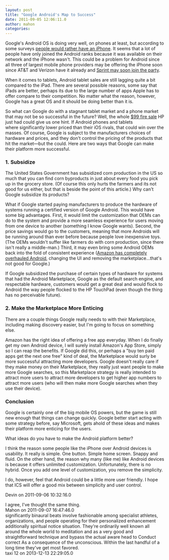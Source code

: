 ```yaml
---
layout: post
title: "Google Android's Map to Success"
date: 2011-09-05 12:06:11.0
author: mahon
categories: 
---
```

Google's Android OS is doing very well, on phones at least, but according to some surveys <a href="http://tech.fortune.cnn.com/2011/08/01/survey-iphone-retention-94-vs-android-47/">people would rather have an iPhone</a>. It seems that a lot of people have only joined the Android ranks because it was available on their network and the iPhone wasn't. This could be a problem for Android since all three of largest mobile phone providers may be offering the iPhone soon since AT&amp;T and Verizon have it already and <a href="http://online.wsj.com/article/SB10001424053111903327904576526690675657466.html">Sprint may soon join the party</a>.

When it comes to tablets, Android tablet sales are still lagging quite a bit compared to the iPad. There are several possible reasons, some say that iPads are better, perhaps its due to the large number of apps Apple has to offer compare to their competition. No matter what the reason, however, Google has a great OS and it should be doing better than it is.

So what can Google do with a stagnant tablet market and a phone market that may not be so successful in the future? Well, the whole <a href="http://www.usatoday.com/tech/products/story/2011-08-22/HPs-99-fire-sale-on-discontinued-TouchPad-sells-out/50097032/1">$99 fire sale</a> HP just had could give us one hint. If Android phones and tablets where significantly lower priced than their iOS rivals, that could win over the masses. Of course, Google is subject to the manufacturers choices of hardware and prices, and they don't control the pricing of the products that hit the market—but the could. Here are two ways that Google can make their platform more successful.
<h3>1. Subsidize</h3>
The United States Government has subsidized corn production in the US so much that you can find corn byproducts in just about every food you pick up in the grocery store. (Of course this only hurts the farmers and its not good for us either, but that is beside the point of this article.) Why can't Google subsidize its products?

What if Google started paying manufacturers to produce the hardware of systems running a certified version of Google Android. This would have some big advantages. First, it would limit the customization that OEMs can do to the system and provide a more seamless experience for users moving from one device to another (something I know Google wants). Second, the price savings would go to the customers, meaning that more Androids will be running around than ever before because people love inexpensive toys. (The OEMs wouldn't suffer like farmers do with corn production, since there isn't really a middle-man.) Third, it may even bring some Android OEMs back into the fold of consistent experience (<a href="http://techcrunch.com/2011/09/02/amazon-kindle-tablet/">Amazon has completely overhauled Android</a>, changing the UI and removing the marketplace...that's not good for Google.)

If Google subsidized the purchase of certain types of hardware for systems that had the Android Marketplace, Google as the default search engine, and respectable hardware, customers would get a great deal and would flock to Android the way people flocked to the HP TouchPad (even though the thing has no perceivable future).
<h3>2. Make the Marketplace More Enticing</h3>
There are a couple things Google really needs to with their Marketplace, including making discovery easier, but I'm going to focus on something else.

Amazon has the right idea of offering a free app everyday. When I do finally get my own Android device, I will surely install Amazon's App Store, simply so I can reap the benefits. If Google did this, or perhaps a "buy ten paid apps get the next one free" kind of deal, the Marketplace would surly be more successful attracting more developers. Google doesn't really care if they make money on their Marketplace, they really just want people to make more Google searches, so this Marketplace strategy is really intended to attract more users to attract more developers to get higher app numbers to attract more users (who will then make more Google searches when they use their device).
<h3>Conclusion</h3>
Google is certainly one of the big mobile OS powers, but the game is still new enough that things can change quickly. Google better start acting with some strategy before, say Microsoft, gets ahold of these ideas and makes their platform more enticing for the users.

What ideas do you have to make the Android platform better?

<div class='archived comments'>

<div class='comment'>I think the reason some people like the iPhone over Android devices is usability.  It really is simple.  One button. Simple home screen. Snappy and fluid. On the other hand, the reason why many (like me) like Android devices is because it offers unlimited customization.  Unfortunately, there is no hybrid.  Once you add one level of customization, you remove the simplicity.

I do, however, feel that Android could be a little more user friendly. I hope that ICS will offer a good mix between simplicity and user control.  <div class='by'>Devin on 2011-09-06 10:32:16.0  </div></div>
<div class='comment'>I agree, I've thought the same thing.  <div class='by'>Mahon on 2011-09-07 16:47:46.0  </div></div>
<div class='comment'>significantly binaural beats involve fashionable among specialist athletes, organizations, and people operating for their personalized enhancement additionally spiritual notice situation. They're ordinarily well known all around the whole world to meditation and as a very good and straightforward technique and bypass the actual aware head to Conduct correct As a consequence of the unconscious. Within the last handful of a long time they've get most favored.  <div class='by'>taxi 12 on 2013-12-13 22:29:05.0  </div></div>
</div>